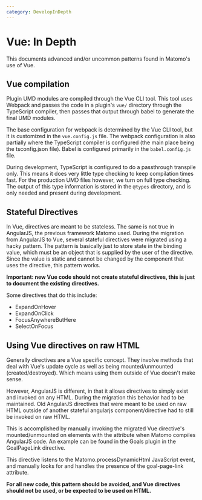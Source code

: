 ```yaml
---
category: DevelopInDepth
---
```

# Vue: In Depth

This documents advanced and/or uncommon patterns found in Matomo's use of Vue.

## Vue compilation

Plugin UMD modules are compiled through the Vue CLI tool. This tool uses Webpack and passes the code in a plugin's `vue/`
directory through the TypeScript compiler, then passes that output through babel to generate the final
UMD modules.

The base configuration for webpack is determined by the Vue CLI tool, but it is customized in the `vue.config.js`
file. The webpack configuration is also partially where the TypeScript compiler is configured (the main place
being the tsconfig.json file). Babel is configured primarily in the `babel.config.js` file.

During development, TypeScript is configured to do a passthrough transpile only. This means it does very little
type checking to keep compilation times fast. For the production UMD files however, we turn on full type checking.
The output of this type information is stored in the `@types` directory, and is only needed and present during
development.

## Stateful Directives

In Vue, directives are meant to be stateless. The same is not true in AngularJS, the previous framework Matomo
used. During the migration from AngularJS to Vue, several stateful directives were migrated using a hacky pattern.
The pattern is basically just to store state in the binding value, which must be an object that is supplied by the
user of the directive. Since the value is static and cannot be changed by the component that uses the directive, this
pattern works.

**Important: new Vue code should not create stateful directives, this is just to document the existing directives.**

Some directives that do this include:

* ExpandOnHover
* ExpandOnClick
* FocusAnywhereButHere
* SelectOnFocus

## Using Vue directives on raw HTML

Generally directives are a Vue specific concept. They involve methods that deal with Vue's update cycle as well
as being mounted/unmounted (created/destroyed). Which means using them outside of Vue doesn't make sense.

However, AngularJS is different, in that it allows directives to simply exist and invoked on any HTML. During
the migration this behavior had to be maintained. Old AngularJS directives that were meant to be used on
raw HTML outside of another stateful angularjs component/directive had to still be invoked on raw HTML.

This is accomplished by manually invoking the migrated Vue directive's mounted/unmounted on elements with
the attribute when Matomo compiles AngularJS code. An example can be found in the Goals plugin in the
GoalPageLink directive.

This directive listens to the Matomo.processDynamicHtml JavaScript event, and manually looks for and handles
the presence of the goal-page-link attribute.

**For all new code, this pattern should be avoided, and Vue directives should not be used, or be expected
to be used on HTML.**
